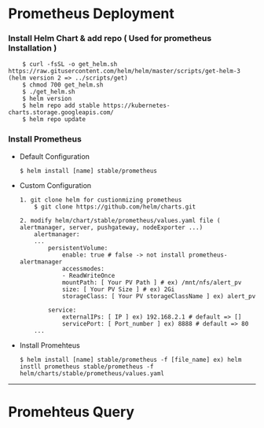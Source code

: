 # Prometheus Deployment

### Install Helm Chart & add repo ( Used for prometheus Installation )

        $ curl -fsSL -o get_helm.sh https://raw.gitusercontent.com/helm/helm/master/scripts/get-helm-3 (helm version 2 => ../scripts/get)
        $ chmod 700 get_helm.sh
        $ ./get_helm.sh
        $ helm version
        $ helm repo add stable https://kubernetes-charts.storage.googleapis.com/
        $ helm repo update 

### Install Prometheus
-   Default Configuration

        $ helm install [name] stable/prometheus
        
-   Custom Configuration

        1. git clone helm for custionmizing prometheus
            $ git clone https://github.com/helm/charts.git

        2. modify helm/chart/stable/prometheus/values.yaml file ( alertmanager, server, pushgateway, nodeExporter ...)
            alertmanager:
            ...
                persistentVolume:
                    enable: true # false -> not install prometheus-alertmanager
                    accessmodes:
                    - ReadWriteOnce
                    mountPath: [ Your PV Path ] # ex) /mnt/nfs/alert_pv
                    size: [ Your PV Size ] # ex) 2Gi
                    storageClass: [ Your PV storageClassName ] ex) alert_pv
                    
                service:
                    externalIPs: [ IP ] ex) 192.168.2.1 # default => []
                    servicePort: [ Port_number ] ex) 8888 # default => 80
            ...
-   Install Promehteus 

        $ helm install [name] stable/prometheus -f [file_name] ex) helm instll prometheus stable/prometheus -f helm/charts/stable/prometheus/values.yaml
        
<hr/>

# Promehteus Query

                    
             
